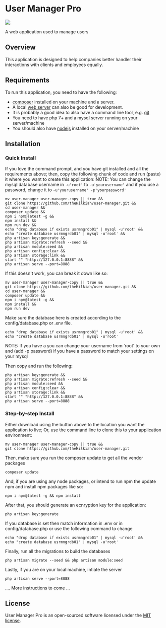 # User Manager Pro

<p style="text-center">
<img src="//placehold.it/128X128?text=UsrMgrPro">
</p>

A web application used to manage users

## Overview
This application is designed to help companies better handler their interactions with clients and employees equally.

## Requirements
To run this application, you need to have the following:
 - [composer](https://getcomposer.org/download/) installed on your machine and a server.
 - A local [web server](http://www.wampserver.com/en/) can also be good for development.
 - It is probably a good idea to also have a command line tool, e.g. [git](https://git-scm.com/)
 - You need to have php 7+ and a mysql server running on your server/machine
 - You should also have [nodejs](https://nodejs.org/en/download/) installed on your server/machine

## Installation

### Quick Install
If you love the command prompt, and you have git installed and all the requirements above; then, copy the following chunk of code and run (paste) it where you want to create this application:
NOTE: You can change the mysql database username in `-u'root'` to `-u'yourusername'` and if you use a password, change it to `-u'yourusername' -p'yourpassword'`

    mv user-manager user-manager-copy || true &&
    git clone https://github.com/theHilkiah/user-manager.git &&
    cd user-manager &&
    composer update &&
    npm i npm@latest -g &&
    npm install &&
    npm run dev &&
    echo "drop database if exists usrmngrdb01" | mysql -u'root' &&
    echo "create database usrmngrdb01" | mysql -u'root' &&
    php artisan key:generate &&
    php artisan migrate:refresh --seed &&
    php artisan module:seed &&
    php artisan config:clear &&
    php artisan storage:link &&
    start "" "http://127.0.0.1:8888" &&
    php artisan serve --port=8888

If this doesn't work, you can break it down like so:

    mv user-manager user-manager-copy || true &&
    git clone https://github.com/theHilkiah/user-manager.git &&
    cd user-manager &&
    composer update &&
    npm i npm@latest -g &&
    npm install &&
    npm run dev 

Make sure the database here is created according to the config/database.php or .env file.

    echo "drop database if exists usrmngrdb01" | mysql -u'root' &&
    echo "create database usrmngrdb01" | mysql -u'root'

NOTE: If you have a you can change your username from 'root' to your own and (add -p password) if you have a password to match your settings on your mysql

Then copy and run the following:

    php artisan key:generate &&
    php artisan migrate:refresh --seed &&
    php artisan module:seed &&
    php artisan config:clear &&
    php artisan storage:link &&
    start "" "http://127.0.0.1:8888" &&
    php artisan serve --port=8888
    
### Step-by-step Install
Either download using the button above to the location you want the application to live; Or, use the command line to clone this to your application environment:
    
    mv user-manager user-manager-copy || true &&
    git clone https://github.com/theHilkiah/user-manager.git

Then, make sure you run the composer update to get all the vendor packages

    composer update

And, if you are using any node packages, or intend to run npm the update npm and install npm packages like so:

    npm i npm@latest -g && npm install

After that, you should generate an ecnryption key for the application:

    php artisan key:generate
    
If you database is set then match information in .env or in config/database.php or use the following command to change

    echo "drop database if exists usrmngrdb01" | mysql -u'root' &&
    echo "create database usrmngrdb01" | mysql -u'root'

Finally, run all the migrations to build the databases

    php artisan migrate --seed && php artisan module:seed

Lastly, if you are on your local machine, intiate the server

    php artisan serve --port=8888

.... More instructions to come ...


## License
User Manager Pro is an open-sourced software licensed under the [MIT license](https://opensource.org/licenses/MIT).
